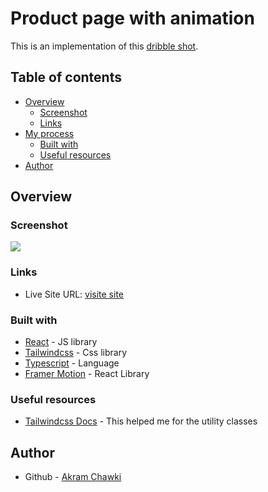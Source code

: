 # Product page with animation

This is an implementation of this [dribble shot](https://dribbble.com/shots/2597578-Mail-Apps/attachments/517517?mode=media).

## Table of contents

- [Overview](#overview)
  - [Screenshot](#screenshot)
  - [Links](#links)
- [My process](#my-process)
  - [Built with](#built-with)
  - [Useful resources](#useful-resources)
- [Author](#author)


## Overview

### Screenshot

![](./screenshots/screenshot.gif)


### Links

- Live Site URL: [visite site](https://AkramChawki.github.io/email-app)


### Built with


- [React](https://reactjs.org/) - JS library
- [Tailwindcss](https://tailwindcss.com/) - Css library
- [Typescript](https://www.typescriptlang.org/) - Language
- [Framer Motion](https://www.framer.com/motion/) - React Library



### Useful resources

- [Tailwindcss Docs](https://tailwindcss.com/docs/installation) - This helped me for the utility classes


## Author

- Github - [Akram Chawki](https://github.com/AkramChawki/)